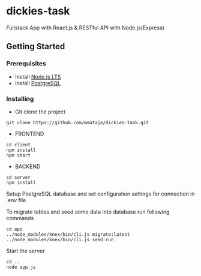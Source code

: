 # dickies-task
Fullstack App with React.js &amp; RESTful API with Node.js(Express)

## Getting Started

### Prerequisites
- Install [Node.js LTS](https://nodejs.org/en/)
- Install [PostgreSQL](https://www.postgresql.org/download/)

### Installing
- Git clone the project 
```
git clone https://github.com/mmataja/dickies-task.git
```

- FRONTEND
```
cd client
npm install
npm start
```

- BACKEND
```
cd server
npm install
```
Setup PostgreSQL database and set configuration settings for connection in .env file

To migrate tables and seed some data into database run following commands
```
cd api
../node_modules/knex/bin/cli.js migrate:latest
../node_modules/knex/bin/cli.js seed:run
```
Start the server
```
cd ..
node app.js
```
